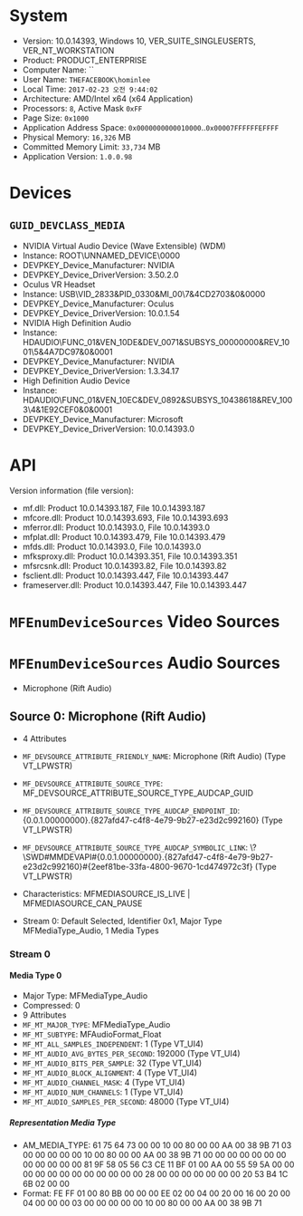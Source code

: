 ﻿

# System

 * Version: 10.0.14393, Windows 10, VER_SUITE_SINGLEUSERTS, VER_NT_WORKSTATION
 * Product: PRODUCT_ENTERPRISE
 * Computer Name: ``
 * User Name: `THEFACEBOOK\hominlee` 
 * Local Time: `2017-02-23 오전 9:44:02`
 * Architecture: AMD/Intel x64 (x64 Application)
 * Processors: `8`, Active Mask `0xFF`
 * Page Size: `0x1000`
 * Application Address Space: `0x0000000000010000`..`0x00007FFFFFFEFFFF`
 * Physical Memory: `16,326` MB
 * Committed Memory Limit: `33,734` MB
 * Application Version: `1.0.0.98`

# Devices

## `GUID_DEVCLASS_MEDIA`

 * NVIDIA Virtual Audio Device (Wave Extensible) (WDM)
  * Instance: ROOT\UNNAMED_DEVICE\0000
  * DEVPKEY_Device_Manufacturer: NVIDIA
  * DEVPKEY_Device_DriverVersion: 3.50.2.0
 * Oculus VR Headset
  * Instance: USB\VID_2833&PID_0330&MI_00\7&4CD2703&0&0000
  * DEVPKEY_Device_Manufacturer: Oculus
  * DEVPKEY_Device_DriverVersion: 10.0.1.54
 * NVIDIA High Definition Audio
  * Instance: HDAUDIO\FUNC_01&VEN_10DE&DEV_0071&SUBSYS_00000000&REV_1001\5&4A7DC97&0&0001
  * DEVPKEY_Device_Manufacturer: NVIDIA
  * DEVPKEY_Device_DriverVersion: 1.3.34.17
 * High Definition Audio Device
  * Instance: HDAUDIO\FUNC_01&VEN_10EC&DEV_0892&SUBSYS_10438618&REV_1003\4&1E92CEF0&0&0001
  * DEVPKEY_Device_Manufacturer: Microsoft
  * DEVPKEY_Device_DriverVersion: 10.0.14393.0

# API

Version information (file version):

 * mf.dll: Product 10.0.14393.187, File 10.0.14393.187
 * mfcore.dll: Product 10.0.14393.693, File 10.0.14393.693
 * mferror.dll: Product 10.0.14393.0, File 10.0.14393.0
 * mfplat.dll: Product 10.0.14393.479, File 10.0.14393.479
 * mfds.dll: Product 10.0.14393.0, File 10.0.14393.0
 * mfksproxy.dll: Product 10.0.14393.351, File 10.0.14393.351
 * mfsrcsnk.dll: Product 10.0.14393.82, File 10.0.14393.82
 * fsclient.dll: Product 10.0.14393.447, File 10.0.14393.447
 * frameserver.dll: Product 10.0.14393.447, File 10.0.14393.447

# `MFEnumDeviceSources` Video Sources

# `MFEnumDeviceSources` Audio Sources

 * Microphone (Rift Audio)

## Source 0: Microphone (Rift Audio)

 * 4 Attributes
  * `MF_DEVSOURCE_ATTRIBUTE_FRIENDLY_NAME`: Microphone (Rift Audio) (Type VT_LPWSTR)
  * `MF_DEVSOURCE_ATTRIBUTE_SOURCE_TYPE`: MF_DEVSOURCE_ATTRIBUTE_SOURCE_TYPE_AUDCAP_GUID
  * `MF_DEVSOURCE_ATTRIBUTE_SOURCE_TYPE_AUDCAP_ENDPOINT_ID`: {0.0.1.00000000}.{827afd47-c4f8-4e79-9b27-e23d2c992160} (Type VT_LPWSTR)
  * `MF_DEVSOURCE_ATTRIBUTE_SOURCE_TYPE_AUDCAP_SYMBOLIC_LINK`: \\?\SWD#MMDEVAPI#{0.0.1.00000000}.{827afd47-c4f8-4e79-9b27-e23d2c992160}#{2eef81be-33fa-4800-9670-1cd474972c3f} (Type VT_LPWSTR)

 * Characteristics: MFMEDIASOURCE_IS_LIVE | MFMEDIASOURCE_CAN_PAUSE
 * Stream 0: Default Selected, Identifier 0x1, Major Type MFMediaType_Audio, 1 Media Types

### Stream 0

#### Media Type 0

 * Major Type: MFMediaType_Audio
 * Compressed: 0
 * 9 Attributes
  * `MF_MT_MAJOR_TYPE`: MFMediaType_Audio
  * `MF_MT_SUBTYPE`: MFAudioFormat_Float
  * `MF_MT_ALL_SAMPLES_INDEPENDENT`: 1 (Type VT_UI4)
  * `MF_MT_AUDIO_AVG_BYTES_PER_SECOND`: 192000 (Type VT_UI4)
  * `MF_MT_AUDIO_BITS_PER_SAMPLE`: 32 (Type VT_UI4)
  * `MF_MT_AUDIO_BLOCK_ALIGNMENT`: 4 (Type VT_UI4)
  * `MF_MT_AUDIO_CHANNEL_MASK`: 4 (Type VT_UI4)
  * `MF_MT_AUDIO_NUM_CHANNELS`: 1 (Type VT_UI4)
  * `MF_MT_AUDIO_SAMPLES_PER_SECOND`: 48000 (Type VT_UI4)

##### Representation Media Type

 * AM_MEDIA_TYPE: 61 75 64 73 00 00 10 00 80 00 00 AA 00 38 9B 71 03 00 00 00 00 00 10 00 80 00 00 AA 00 38 9B 71 00 00 00 00 00 00 00 00 00 00 00 00 81 9F 58 05 56 C3 CE 11 BF 01 00 AA 00 55 59 5A 00 00 00 00 00 00 00 00 00 00 00 00 28 00 00 00 00 00 00 00 20 53 B4 1C 6B 02 00 00
 * Format: FE FF 01 00 80 BB 00 00 00 EE 02 00 04 00 20 00 16 00 20 00 04 00 00 00 03 00 00 00 00 00 10 00 80 00 00 AA 00 38 9B 71

